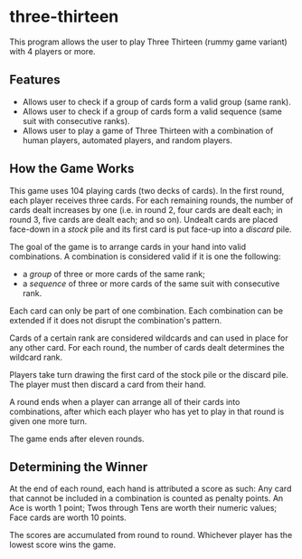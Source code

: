 # three-thirteen
This program allows the user to play Three Thirteen (rummy game variant) with 4 players or more.

## Features
- Allows user to check if a group of cards form a valid group (same rank).
- Allows user to check if a group of cards form a valid sequence (same suit with consecutive ranks).
- Allows user to play a game of Three Thirteen with a combination of human players, automated players, and random players.

## How the Game Works
This game uses 104 playing cards (two decks of cards). In the first round, each player receives three cards. For each remaining rounds, the number of cards dealt increases by one (i.e. in round 2, four cards are dealt each; in round 3, five cards are dealt each; and so on). Undealt cards are placed face-down in a *stock* pile and its first card is put face-up into a *discard* pile.

The goal of the game is to arrange cards in your hand into valid combinations. A combination is considered valid if it is one the following:
- a *group* of three or more cards of the same rank;
- a *sequence* of three or more cards of the same suit with consecutive rank.

Each card can only be part of one combination. Each combination can be extended if it does not disrupt the combination's pattern. 

Cards of a certain rank are considered wildcards and can used in place for any other card. For each round, the number of cards dealt determines the wildcard rank.

Players take turn drawing the first card of the stock pile or the discard pile. The player must then discard a card from their hand. 

A round ends when a player can arrange all of their cards into combinations, after which each player who has yet to play in that round is given one more turn.

The game ends after eleven rounds.

## Determining the Winner
At the end of each round, each hand is attributed a score as such: Any card that cannot be included in a combination is counted as penalty points. An Ace is worth 1 point; Twos through Tens are worth their numeric values; Face cards are worth 10 points.

The scores are accumulated from round to round. Whichever player has the lowest score wins the game.
